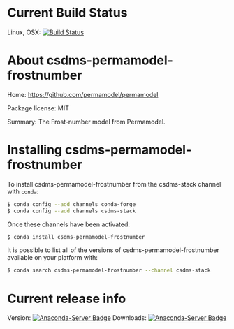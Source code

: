 




# Current Build Status

Linux, OSX: [![Build Status](https://travis-ci.org/csdms-stack/csdms-permamodel-frostnumber-recipe.svg?branch=master)](https://travis-ci.org/csdms-stack/csdms-permamodel-frostnumber-recipe)

# About csdms-permamodel-frostnumber

Home: https://github.com/permamodel/permamodel

Package license: MIT

Summary: The Frost-number model from Permamodel.

# Installing csdms-permamodel-frostnumber

To install csdms-permamodel-frostnumber from the csdms-stack channel with `conda`:

```bash
$ conda config --add channels conda-forge
$ conda config --add channels csdms-stack
```

Once these channels have been activated:

```bash
$ conda install csdms-permamodel-frostnumber
```

It is possible to list all of the versions of csdms-permamodel-frostnumber available on your
platform with:

```bash
$ conda search csdms-permamodel-frostnumber --channel csdms-stack
```

# Current release info

Version: [![Anaconda-Server Badge](https://anaconda.org/csdms-stack/csdms-permamodel-frostnumber/badges/version.svg)](https://anaconda.org/csdms-stack/csdms-permamodel-frostnumber)
Downloads: [![Anaconda-Server Badge](https://anaconda.org/csdms-stack/csdms-permamodel-frostnumber/badges/downloads.svg)](https://anaconda.org/csdms-stack/csdms-permamodel-frostnumber)